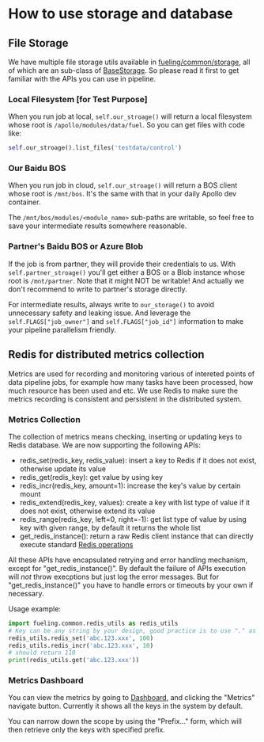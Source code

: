 # How to use storage and database

## File Storage

We have multiple file storage utils available in
[fueling/common/storage](https://github.com/ApolloAuto/apollo-fuel/tree/master/fueling/common/storage),
all of which are an sub-class of
[BaseStorage](https://github.com/ApolloAuto/apollo-fuel/blob/master/fueling/common/storage/base_storage.py).
So please read it first to get familiar with the APIs you can use in pipeline.

### Local Filesystem [for Test Purpose]

When you run job at local, `self.our_stroage()` will return a local filesystem whose root is
`/apollo/modules/data/fuel`. So you can get files with code like:

```python
self.our_stroage().list_files('testdata/control')
```

### Our Baidu BOS

When you run job in cloud, `self.our_stroage()` will return a BOS client whose root is `/mnt/bos`.
It's the same with that in your daily Apollo dev container.

The `/mnt/bos/modules/<module_name>` sub-paths are writable, so feel free to save your intermediate
results somewhere reasonable.

### Partner's Baidu BOS or Azure Blob

If the job is from partner, they will provide their credentials to us. With `self.partner_stroage()`
you'll get either a BOS or a Blob instance whose root is `/mnt/partner`. Note that it might NOT be
writable! And actually we don't recommend to write to partner's storage directly.

For intermediate results, always write to `our_storage()` to avoid unnecessary safety and leaking
issue. And leverage the `self.FLAGS["job_owner"]` and `self.FLAGS["job_id"]` information to make
your pipeline parallelism friendly.

## Redis for distributed metrics collection

Metrics are used for recording and monitoring various of intereted points of data pipeline jobs, for
example how many tasks have been processed, how much resource has been used and etc.  We use Redis
to make sure the metrics recording is consistent and persistent in the distributed system.

### Metrics Collection

The collection of metrics means checking, inserting or updating keys to Redis database.  We are now
supporting the following APIs:
* redis_set(redis_key, redis_value): insert a key to Redis if it does not exist, otherwise update
  its value
* redis_get(redis_key): get value by using key
* redis_incr(redis_key, amount=1): increase the key's value by certain mount
* redis_extend(redis_key, values): create a key with list type of value if it does not exist,
  otherwise extend its value
* redis_range(redis_key, left=0, right=-1): get list type of value by using key with given range, by
  default it returns the whole list
* get_redis_instance(): return a raw Redis client instance that can directly execute standard
  [Redis operations](https://redis-py.readthedocs.io/en/latest/)

All these APIs have encapsulated retrying and error handling mechanism, except for
"get_redis_instance()".  By default the failure of APIs execution will *not* throw execptions but
just log the error messages.  But for "get_redis_instance()" you have to handle errors or timeouts
by your own if necessary. 

Usage example: 

```python
import fueling.common.redis_utils as redis_utils
# Key can be any string by your design, good practice is to use "." as the separator
redis_utils.redis_set('abc.123.xxx', 100)
redis_utils.redis_incr('abc.123.xxx', 10)
# should return 110
print(redis_utils.get('abc.123.xxx'))
```

### Metrics Dashboard

You can view the metrics by going to [Dashboard](http://usa-data.baidu.com), and clicking the
"Metrics" navigate button.  Currently it shows all the keys in the system by default.

You can narrow down the scope by using the "Prefix..." form, which will then retrieve only the keys
with specified prefix.
